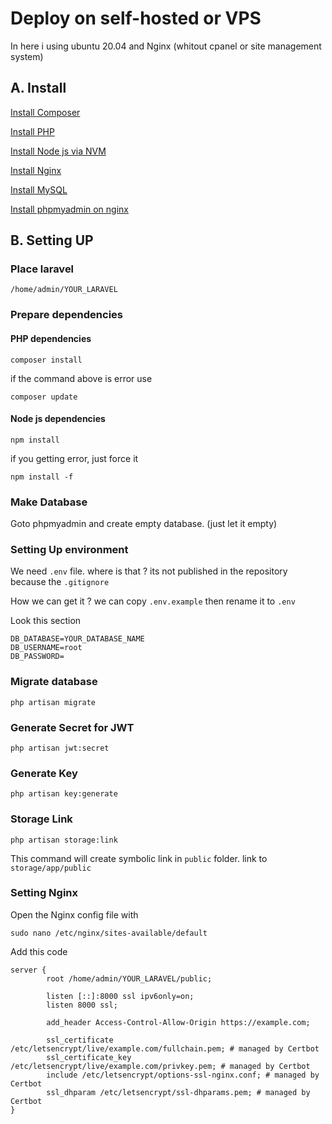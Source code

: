 # Deploy on self-hosted or VPS

In here i using ubuntu 20.04 and Nginx (whitout cpanel or site management system)

## A. Install

[Install Composer](https://getcomposer.org/download/)

[Install PHP](https://www.digitalocean.com/community/tutorials/how-to-install-php-8-1-and-set-up-a-local-development-environment-on-ubuntu-22-04)

[Install Node js via NVM](https://www.digitalocean.com/community/tutorials/how-to-install-node-js-on-ubuntu-20-04#option-3-installing-node-using-the-node-version-manager)

[Install Nginx](https://www.digitalocean.com/community/tutorials/how-to-install-nginx-on-ubuntu-20-04)

[Install MySQL](https://www.digitalocean.com/community/tutorials/how-to-install-mysql-on-ubuntu-20-04)


[Install phpmyadmin on nginx](https://www.digitalocean.com/community/tutorials/how-to-install-and-secure-phpmyadmin-with-nginx-on-an-ubuntu-20-04-server)

## B. Setting UP

### Place laravel

```
/home/admin/YOUR_LARAVEL
```

### Prepare dependencies

#### PHP dependencies

```
composer install
```

if the command above is error use

```
composer update
```

#### Node js dependencies

```
npm install
```

if you getting error, just force it

```
npm install -f
```

### Make Database

Goto phpmyadmin and create empty database. (just let it empty)

### Setting Up environment

We need `.env` file. where is that ? its not published in the repository because the `.gitignore`

How we can get it ? we can copy `.env.example` then rename it to `.env`

Look this section

```
DB_DATABASE=YOUR_DATABASE_NAME
DB_USERNAME=root
DB_PASSWORD=
```

### Migrate database

```
php artisan migrate
```

### Generate Secret for JWT

```
php artisan jwt:secret
```

### Generate Key

```
php artisan key:generate
```

### Storage Link

```
php artisan storage:link
```

This command will create symbolic link in `public` folder. link to `storage/app/public`

### Setting Nginx


Open the Nginx config file with

```
sudo nano /etc/nginx/sites-available/default
```

Add this code

```
server {
        root /home/admin/YOUR_LARAVEL/public;

        listen [::]:8000 ssl ipv6only=on;
        listen 8000 ssl;

        add_header Access-Control-Allow-Origin https://example.com;

        ssl_certificate /etc/letsencrypt/live/example.com/fullchain.pem; # managed by Certbot
        ssl_certificate_key /etc/letsencrypt/live/example.com/privkey.pem; # managed by Certbot
        include /etc/letsencrypt/options-ssl-nginx.conf; # managed by Certbot
        ssl_dhparam /etc/letsencrypt/ssl-dhparams.pem; # managed by Certbot
}
```